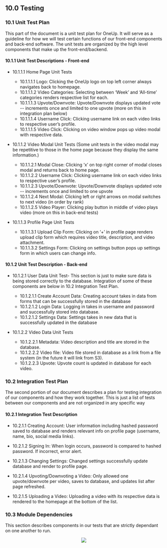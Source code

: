 ## 10.0  Testing


### 10.1 Unit Test Plan
This part of the document is a unit test plan for OneUp. It will serve as a guideline for how we will test certain functions of our front-end components and back-end software. The unit tests are organized by the high level components that make up the front-end/backend.

#### 10.1.1 Unit Test Descriptions - Front-end


- 10.1.1.1 Home Page Unit Tests

	- 10.1.1.1.1 Logo: Clicking the OneUp logo on top left corner always navigates back to homepage.
	- 10.1.1.1.2 Video Categories: Selecting between ‘Week’ and ‘All-time’ categories renders respective list for each.
	- 10.1.1.1.3 Upvote/Downvote: Upvote/Downvote displays updated vote -- increments once and limited to one upvote (more on this in integration plan below)
	- 10.1.1.1.4 Username Click: Clicking username link on each video links to respective user’s profile.
	- 10.1.1.1.5 Video Click: Clicking on video window pops up video modal with respective data.


- 10.1.1.2 Video Modal Unit Tests (Some unit tests in the video modal may be repetitive to those in the home page because they display the same information.)

	- 10.1.1.2.1 Modal Close: Clicking ‘x’ on top right corner of modal closes modal and returns back to home page.
	- 10.1.1.2.2 Username Click: Clicking username link on each video links to respective user’s profile.
	- 10.1.1.2.3 Upvote/Downvote: Upvote/Downvote displays updated vote -- increments once and limited to one upvote
	- 10.1.1.2.4 Next Modal: Clicking left or right arrows on modal switches to next video (in order by rank)
	- 10.1.1.2.5 Video Player: Clicking play button in middle of video plays video (more on this in back-end tests)


- 10.1.1.3 Profile Page Unit Tests

	-  10.1.1.3.1 Upload Clip Form: Clicking on ‘+’ in profile page renders upload clip form which requires video title, description, and video attachment.
	- 10.1.1.3.2 Settings Form: Clicking on settings button pops up settings form in which users can change info. 



#### 10.1.2 Unit Test Description - Back-end


- 10.1.2.1 User Data Unit Test- This section is just to make sure data is being stored correctly to the database. Integration of some of these components are below in 10.2 Integration Test Plan.

	- 10.1.2.1.1 Create Account Data: Creating account takes in data from forms that can be successfully stored in the database 
	- 10.1.2.1.2 Login Data: Logging in takes in username and password and successfully stored into database. 
	- 10.1.2.1.2 Settings Data: Settings takes in new data that is successfully updated in the database


- 10.1.2.2 Video Data Unit Tests

	- 10.1.2.2.1 Metadata: Video description and title are stored in the database.
	- 10.1.2.2.2 Video file: Video file stored in database as a link from a file system (in the future it will link from S3).
	- 10.1.2.2.3 Upvote: Upvote count is updated in database for each video.



### 10.2 Integration Test Plan
The second portion of our document describes a plan for testing integration of our components and how they work together. This is just a list of tests between our components and are not organized in any specific way


#### 10.2.1 Integration Test Description

- 10.2.1.1 Creating Account: User information including hashed password saved to database and renders relevant info on profile page (username, name, bio, social media links).

-  10.2.1.2 Signing In: When login occurs, password is compared to hashed password. If incorrect, error alert.

-  10.2.1.3 Changing Settings: Changed settings successfully update database and render to profile page.

- 10.2.1.4 Upvoting/Downvoting a Video: Only allowed one upvote/downvote per video, saves to database, and updates list after page refreshed. 

-  10.2.1.5 Uploading a Video: Uploading a video with its respective data is rendered to the homepage at the bottom of the list.



### 10.3 Module Dependencies
This section describes components in our tests that are strictly dependant on one another to run.


<p align="center">
	<img src="../images/module-depnd.png" >
	
</p>
